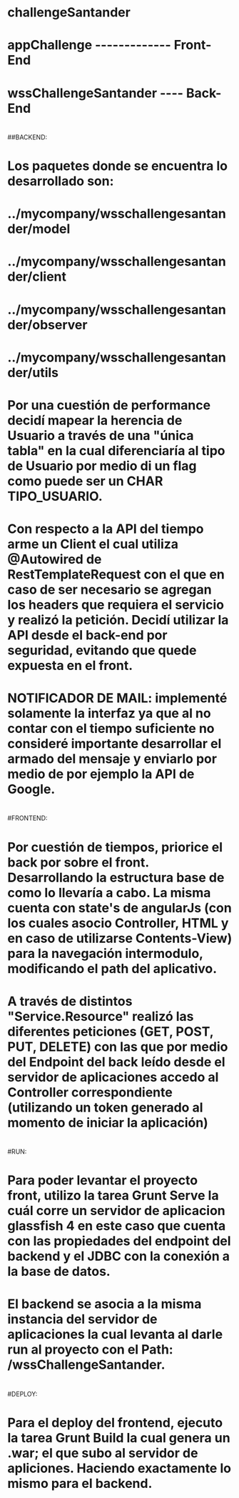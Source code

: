 # challengeSantander
#     appChallenge ------------- Front-End
#     wssChallengeSantander ---- Back-End
#
#
##BACKEND:
# Los paquetes donde se encuentra lo desarrollado son:
#     ../mycompany/wsschallengesantander/model
#     ../mycompany/wsschallengesantander/client
#     ../mycompany/wsschallengesantander/observer
#     ../mycompany/wsschallengesantander/utils
#
# Por una cuestión de performance decidí mapear la herencia de Usuario a través de una "única tabla" en la cual diferenciaría al tipo de Usuario por medio di un flag como puede ser un CHAR TIPO_USUARIO.
# Con respecto a la API del tiempo arme un Client el cual utiliza @Autowired de RestTemplateRequest con el que en caso de ser necesario se agregan los headers que requiera el servicio y realizó la petición. Decidí utilizar la API desde el back-end por seguridad, evitando que quede expuesta en el front.
# NOTIFICADOR DE MAIL: implementé solamente la interfaz ya que al no contar con el tiempo suficiente no consideré importante desarrollar el armado del mensaje y enviarlo por medio de por ejemplo la API de Google.
#
#
#FRONTEND:
#   Por cuestión de tiempos, priorice el back por sobre el front. Desarrollando la estructura base de como lo llevaría a cabo. La misma cuenta con state's de angularJs (con los cuales asocio Controller, HTML y en caso de utilizarse Contents-View) para la navegación intermodulo, modificando el path del aplicativo.
#   A través de distintos "Service.Resource" realizó las diferentes peticiones (GET, POST, PUT, DELETE) con las que por medio del Endpoint del back leído desde el servidor de aplicaciones accedo al Controller correspondiente (utilizando un token generado al momento de iniciar la aplicación)
#
#
#RUN:
#   Para poder levantar el proyecto front, utilizo la tarea Grunt Serve la cuál corre un servidor de aplicacion glassfish 4 en este caso que cuenta con las propiedades del endpoint del backend y el JDBC con la conexión a la base de datos.
#   El backend se asocia a la misma instancia del servidor de aplicaciones la cual levanta al darle run al proyecto con el Path: /wssChallengeSantander.
#
#
#DEPLOY:
# Para el deploy del frontend, ejecuto la tarea Grunt Build la cual genera un .war; el que subo al servidor de apliciones. Haciendo exactamente lo mismo para el backend.
#
# 
